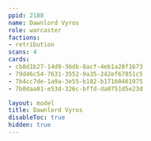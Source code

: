```yaml
---
ppid: 2188
name: Dawnlord Vyros
role: warcaster
factions:
- retribution
scans: 4
cards:
- cb8d1b27-14d9-36db-8acf-4eb1a28f1673
- 79d46c54-7631-3552-9a35-242ef67851c5
- 7b4cc7de-1a9a-3e55-b182-b17160461975
- 7b0daa01-e53d-326c-bffd-da0751d5e23d

layout: model
title: Dawnlord Vyros
disableToc: true
hidden: true
---
```

